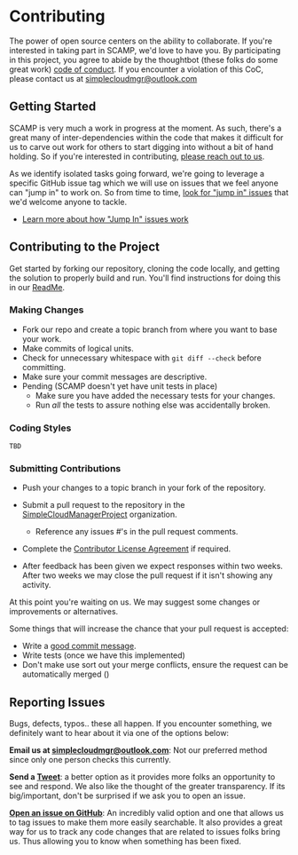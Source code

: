 # Contributing

The power of open source centers on the ability to collaborate. If you're interested in taking part in SCAMP, we'd love to have you. By participating in this project, you agree to abide by the thoughtbot (these folks do some great work) [code of conduct]. If you encounter a violation of this CoC, please contact us at [simplecloudmgr@outlook.com][emailus]

[code of conduct]: https://thoughtbot.com/open-source-code-of-conduct

## Getting Started
SCAMP is very much a work in progress at the moment. As such, there's a great many of inter-dependencies within the code that makes it difficult for us to carve out work for others to start digging into without a bit of hand holding. So if you're interested in contributing, [please reach out to us][emailus]. 

As we identify isolated tasks going forward, we're going to leverage a specific GitHub issue tag which we will use on issues that we feel anyone can "jump in" to work on. So from time to time, [look for "jump in" issues][jumpin] that we'd welcome anyone to tackle.

 - [Learn more about how "Jump In" issues work](http://nikcodes.com/2013/05/10/new-contributor-jump-in/) 

[jumpin]: https://github.com/SimpleCloudManagerProject/SCAMP/issues?q=is%3Aopen+is%3Aissue+label%3A%22jump+in%22

## Contributing to the Project
Get started by forking our repository, cloning the code locally, and getting the solution to properly build and run. You'll find instructions for doing this in our [ReadMe]. 

[emailus]: mailto:simplecloudmgr@outlook.com
[ReadMe]: https://github.com/SimpleCloudManagerProject/SCAMP/blob/master/README.md

### Making Changes
* Fork our repo and create a topic branch from where you want to base your work.
* Make commits of logical units.
* Check for unnecessary whitespace with `git diff --check` before committing.
* Make sure your commit messages are descriptive.
* Pending (SCAMP doesn't yet have unit tests in place)
	* Make sure you have added the necessary tests for your changes.
	* Run _all_ the tests to assure nothing else was accidentally broken.

### Coding Styles
	TBD

### Submitting Contributions
* Push your changes to a topic branch in your fork of the repository.
* Submit a pull request to the repository in the [SimpleCloudManagerProject][emailus] organization.
	* Reference any issues #'s in the pull request comments.
* Complete the [Contributor License Agreement] if required.
	
* After feedback has been given we expect responses within two weeks. After two
  weeks we may close the pull request if it isn't showing any activity.

At this point you're waiting on us. We may suggest some changes or improvements or alternatives.

Some things that will increase the chance that your pull request is accepted:

* Write a [good commit message][commit].
* Write tests (once we have this implemented)
* Don't make use sort out your merge conflicts, ensure the request can be automatically merged ()

[SimpleCloudManagerProject]: https://github.com/SimpleCloudManagerProject
[Contributor License Agreement]: https://cla.microsoft.com/
[commit]: http://tbaggery.com/2008/04/19/a-note-about-git-commit-messages.html

## Reporting Issues
Bugs, defects, typos.. these all happen. If you encounter something, we definitely want to hear about it via one of the options below:

**Email us at [simplecloudmgr@outlook.com][emailus]**: Not our preferred method since only one person checks this currently. 

**Send a [Tweet]**: a better option as it provides more folks an opportunity to see and respond. We also like the thought of the greater transparency. If its big/important, don't be surprised if we ask you to open an issue. 

**[Open an issue on GitHub]**: An incredibly valid option and one that allows us to tag issues to make them more easily searchable. It also provides a great way for us to track any code changes that are related to issues folks bring us. Thus allowing you to know when something has been fixed. 

[Tweet]: https://twitter.com/simplecloudmgr
[Open an issue on GitHub]: https://github.com/SimpleCloudManagerProject/SCAMP/issues/new

